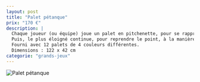```yaml
---
layout: post
title: "Palet pétanque"
prix: "170 €"
description: |
  Chaque joueur (ou équipe) joue un palet en pitchenette, pour se rapprocher au maximum du centre de la cible.
  Puis, le plus éloigné continue, pour reprendre le point, à la manière de la pétanque.
  Fourni avec 12 palets de 4 couleurs différentes.
  Dimensions : 122 x 42 cm
categorie: "grands-jeux"
---
```

![Palet pétanque]({site.baseurl}/img/posts/Palet-petanque.jpg)
